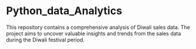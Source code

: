 # Python_data_Analytics
This repository contains a comprehensive analysis of Diwali sales data. The project aims to uncover valuable insights and trends from the sales data during the Diwali festival period. 
